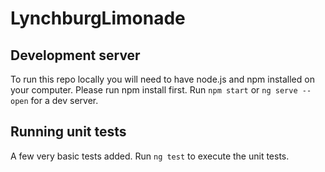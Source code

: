# LynchburgLimonade

## Development server

To run this repo locally you will need to have node.js and npm installed on your computer.
Please run npm install first.
Run `npm start` or `ng serve --open` for a dev server.

## Running unit tests

A few very basic tests added.
Run `ng test` to execute the unit tests.
